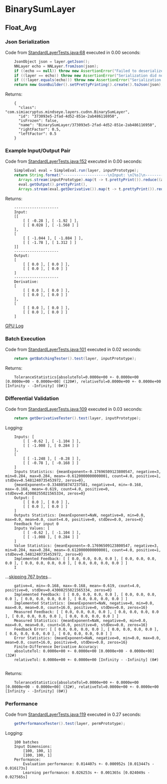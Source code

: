 # BinarySumLayer
## Float_Avg
### Json Serialization
Code from [StandardLayerTests.java:68](../../../../../../../../src/main/java/com/simiacryptus/mindseye/test/StandardLayerTests.java#L68) executed in 0.00 seconds: 
```java
    JsonObject json = layer.getJson();
    NNLayer echo = NNLayer.fromJson(json);
    if ((echo == null)) throw new AssertionError("Failed to deserialize");
    if ((layer == echo)) throw new AssertionError("Serialization did not copy");
    if ((!layer.equals(echo))) throw new AssertionError("Serialization not equal");
    return new GsonBuilder().setPrettyPrinting().create().toJson(json);
```

Returns: 

```
    {
      "class": "com.simiacryptus.mindseye.layers.cudnn.BinarySumLayer",
      "id": "373093e5-2fad-4d52-851e-2ab486116950",
      "isFrozen": false,
      "name": "BinarySumLayer/373093e5-2fad-4d52-851e-2ab486116950",
      "rightFactor": 0.5,
      "leftFactor": 0.5
    }
```



### Example Input/Output Pair
Code from [StandardLayerTests.java:152](../../../../../../../../src/main/java/com/simiacryptus/mindseye/test/StandardLayerTests.java#L152) executed in 0.00 seconds: 
```java
    SimpleEval eval = SimpleEval.run(layer, inputPrototype);
    return String.format("--------------------\nInput: \n[%s]\n--------------------\nOutput: \n%s\n--------------------\nDerivative: \n%s",
      Arrays.stream(inputPrototype).map(t -> t.prettyPrint()).reduce((a, b) -> a + ",\n" + b).get(),
      eval.getOutput().prettyPrint(),
      Arrays.stream(eval.getDerivative()).map(t -> t.prettyPrint()).reduce((a, b) -> a + ",\n" + b).get());
```

Returns: 

```
    --------------------
    Input: 
    [[
    	[ [ -0.28 ], [ -1.92 ] ],
    	[ [ 0.028 ], [ -1.568 ] ]
    ],
    [
    	[ [ -1.044 ], [ -1.884 ] ],
    	[ [ -1.78 ], [ 1.312 ] ]
    ]]
    --------------------
    Output: 
    [
    	[ [ 0.0 ], [ 0.0 ] ],
    	[ [ 0.0 ], [ 0.0 ] ]
    ]
    --------------------
    Derivative: 
    [
    	[ [ 0.0 ], [ 0.0 ] ],
    	[ [ 0.0 ], [ 0.0 ] ]
    ],
    [
    	[ [ 0.0 ], [ 0.0 ] ],
    	[ [ 0.0 ], [ 0.0 ] ]
    ]
```



[GPU Log](etc/cuda.log)

### Batch Execution
Code from [StandardLayerTests.java:101](../../../../../../../../src/main/java/com/simiacryptus/mindseye/test/StandardLayerTests.java#L101) executed in 0.02 seconds: 
```java
    return getBatchingTester().test(layer, inputPrototype);
```

Returns: 

```
    ToleranceStatistics{absoluteTol=0.0000e+00 +- 0.0000e+00 [0.0000e+00 - 0.0000e+00] (120#), relativeTol=0.0000e+00 +- 0.0000e+00 [Infinity - -Infinity] (0#)}
```



### Differential Validation
Code from [StandardLayerTests.java:109](../../../../../../../../src/main/java/com/simiacryptus/mindseye/test/StandardLayerTests.java#L109) executed in 0.03 seconds: 
```java
    return getDerivativeTester().test(layer, inputPrototype);
```
Logging: 
```
    Inputs: [
    	[ [ -0.62 ], [ -1.104 ] ],
    	[ [ -1.008 ], [ 0.284 ] ]
    ],
    [
    	[ [ -1.248 ], [ -0.28 ] ],
    	[ [ -0.78 ], [ -0.168 ] ]
    ]
    Inputs Statistics: {meanExponent=-0.17696509123800547, negative=3, min=0.284, max=0.284, mean=-0.6120000000000001, count=4.0, positive=1, stdDev=0.5481240735453972, zeros=0},
    {meanExponent=-0.3348058747237581, negative=4, min=-0.168, max=-0.168, mean=-0.619, count=4.0, positive=0, stdDev=0.43008255021565334, zeros=0}
    Output: [
    	[ [ 0.0 ], [ 0.0 ] ],
    	[ [ 0.0 ], [ 0.0 ] ]
    ]
    Outputs Statistics: {meanExponent=NaN, negative=0, min=0.0, max=0.0, mean=0.0, count=4.0, positive=0, stdDev=0.0, zeros=4}
    Feedback for input 0
    Inputs Values: [
    	[ [ -0.62 ], [ -1.104 ] ],
    	[ [ -1.008 ], [ 0.284 ] ]
    ]
    Value Statistics: {meanExponent=-0.17696509123800547, negative=3, min=0.284, max=0.284, mean=-0.6120000000000001, count=4.0, positive=1, stdDev=0.5481240735453972, zeros=0}
    Implemented Feedback: [ [ 0.0, 0.0, 0.0, 0.0 ], [ 0.0, 0.0, 0.0, 0.0 ], [ 0.0, 0.0, 0.0, 0.0 ], [ 0.0, 0.0, 0.0, 0.0 ] ]
    I
```
...[skipping 767 bytes](etc/48.txt)...
```
    gative=4, min=-0.168, max=-0.168, mean=-0.619, count=4.0, positive=0, stdDev=0.43008255021565334, zeros=0}
    Implemented Feedback: [ [ 0.0, 0.0, 0.0, 0.0 ], [ 0.0, 0.0, 0.0, 0.0 ], [ 0.0, 0.0, 0.0, 0.0 ], [ 0.0, 0.0, 0.0, 0.0 ] ]
    Implemented Statistics: {meanExponent=NaN, negative=0, min=0.0, max=0.0, mean=0.0, count=16.0, positive=0, stdDev=0.0, zeros=16}
    Measured Feedback: [ [ 0.0, 0.0, 0.0, 0.0 ], [ 0.0, 0.0, 0.0, 0.0 ], [ 0.0, 0.0, 0.0, 0.0 ], [ 0.0, 0.0, 0.0, 0.0 ] ]
    Measured Statistics: {meanExponent=NaN, negative=0, min=0.0, max=0.0, mean=0.0, count=16.0, positive=0, stdDev=0.0, zeros=16}
    Feedback Error: [ [ 0.0, 0.0, 0.0, 0.0 ], [ 0.0, 0.0, 0.0, 0.0 ], [ 0.0, 0.0, 0.0, 0.0 ], [ 0.0, 0.0, 0.0, 0.0 ] ]
    Error Statistics: {meanExponent=NaN, negative=0, min=0.0, max=0.0, mean=0.0, count=16.0, positive=0, stdDev=0.0, zeros=16}
    Finite-Difference Derivative Accuracy:
    absoluteTol: 0.0000e+00 +- 0.0000e+00 [0.0000e+00 - 0.0000e+00] (32#)
    relativeTol: 0.0000e+00 +- 0.0000e+00 [Infinity - -Infinity] (0#)
    
```

Returns: 

```
    ToleranceStatistics{absoluteTol=0.0000e+00 +- 0.0000e+00 [0.0000e+00 - 0.0000e+00] (32#), relativeTol=0.0000e+00 +- 0.0000e+00 [Infinity - -Infinity] (0#)}
```



### Performance
Code from [StandardLayerTests.java:119](../../../../../../../../src/main/java/com/simiacryptus/mindseye/test/StandardLayerTests.java#L119) executed in 0.27 seconds: 
```java
    getPerformanceTester().test(layer, permPrototype);
```
Logging: 
```
    100 batches
    Input Dimensions:
    	[100, 100, 1]
    	[100, 100, 1]
    Performance:
    	Evaluation performance: 0.014407s +- 0.000952s [0.013447s - 0.016173s]
    	Learning performance: 0.026253s +- 0.001365s [0.024049s - 0.027565s]
    
```


